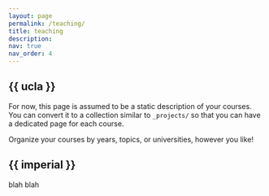 ```yaml
---
layout: page
permalink: /teaching/
title: teaching
description:
nav: true
nav_order: 4
---
```


<h2 class="category">{{ ucla }}</h2>


For now, this page is assumed to be a static description of your courses. You can convert it to a collection similar to `_projects/` so that you can have a dedicated page for each course.

Organize your courses by years, topics, or universities, however you like!

<h2 class="category">{{ imperial }}</h2>

blah blah 
